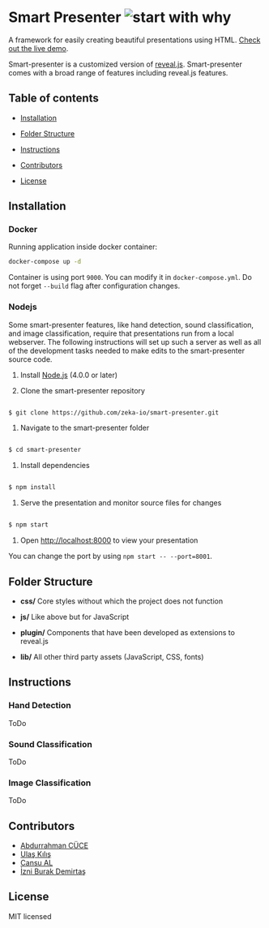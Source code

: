 
# Smart Presenter ![start with why](https://img.shields.io/badge/SMART-PRESENTER-brightgreen.svg?style=flat)
  

A framework for easily creating beautiful presentations using HTML. [Check out the live demo](http://sunucu.zeka.io).

  

Smart-presenter is a customized version of  [reveal.js](https://github.com/hakimel/reveal.js). Smart-presenter comes with a broad range of features including reveal.js features.


  
## Table of contents

  

-  [Installation](#installation)

-  [Folder Structure](#folder-structure)

-  [Instructions](#instructions)

-  [Contributors](#contributors)

-  [License](#license)

  

## Installation

  
### Docker

Running application inside docker container:
```sh
docker-compose up -d
```
Container is using port `9000`. You can modify it in `docker-compose.yml`. Do not forget `--build` flag after configuration changes. 

### Nodejs

Some smart-presenter features, like hand detection, sound classification, and image classification, require that presentations run from a local webserver. The following instructions will set up such a server as well as all of the development tasks needed to make edits to the smart-presenter source code.

  

1. Install [Node.js](http://nodejs.org/) (4.0.0 or later) 

  

3. Clone the smart-presenter repository

```sh

$ git clone https://github.com/zeka-io/smart-presenter.git

```

  

1. Navigate to the smart-presenter folder

```sh

$ cd smart-presenter

```

  

1. Install dependencies

```sh

$ npm install

```

  

1. Serve the presentation and monitor source files for changes

```sh

$ npm start

```

  

1. Open <http://localhost:8000> to view your presentation

  

You can change the port by using `npm start -- --port=8001`.

  

## Folder Structure

  

-  **css/** Core styles without which the project does not function

-  **js/** Like above but for JavaScript

-  **plugin/** Components that have been developed as extensions to reveal.js

-  **lib/** All other third party assets (JavaScript, CSS, fonts)

  
## Instructions

  

### Hand Detection

  ToDo
  
### Sound Classification

  ToDo
  
### Image Classification

  ToDo

## Contributors

- [Abdurrahman CÜCE](https://github.com/abdurrahmancuce)
- [Ulaş Kılış](https://github.com/ulaskilic)
- [Cansu AL](https://github.com/cansual)
- [İzni Burak Demirtaş](https://github.com/izniburak)
  
## License

MIT licensed

